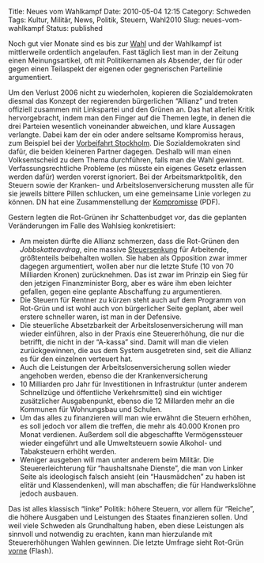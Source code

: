 Title: Neues vom Wahlkampf
Date: 2010-05-04 12:15
Category: Schweden
Tags: Kultur, Militär, News, Politik, Steuern, Wahl2010
Slug: neues-vom-wahlkampf
Status: published

Noch gut vier Monate sind es bis zur
[Wahl](http://www.fiket.de/tag/wahl2010) und der Wahlkampf ist
mittlerweile ordentlich angelaufen. Fast täglich liest man in der
Zeitung einen Meinungsartikel, oft mit Politikernamen als Absender, der
für oder gegen einen Teilaspekt der eigenen oder gegnerischen
Parteilinie argumentiert.

Um den Verlust 2006 nicht zu wiederholen, kopieren die Sozialdemokraten
diesmal das Konzept der regierenden bürgerlichen “Allianz” und treten
offiziell zusammen mit Linkspartei und den Grünen an. Das hat allerlei
Kritik hervorgebracht, indem man den Finger auf die Themen legte, in
denen die drei Parteien wesentlich voneinander abweichen, und klare
Aussagen verlangte. Dabei kam der ein oder andere seltsame Kompromiss
heraus, zum Beispiel bei der [Vorbeifahrt
Stockholm](http://www.fiket.de/2009/09/03/verkehrsgrossprojekte-in-stockholm/).
Die Sozialdemokraten sind dafür, die beiden kleineren Partner dagegen.
Deshalb will man einen Volksentscheid zu dem Thema durchführen, falls
man die Wahl gewinnt. Verfassungsrechtliche Probleme (es müsste ein
eigenes Gesetz erlassen werden dafür) werden vorerst ignoriert. Bei der
Arbeitsmarktpolitik, den Steuern sowie der Kranken- und
Arbeitslosenversicherung mussten alle für sie jeweils bittere Pillen
schlucken, um eine gemeinsame Linie vorlegen zu können. DN hat eine
Zusammenstellung der
[Kompromisse](http://www.dn.se/polopoly_fs/1.1086683.1272871467!rodgrongrafik.pdf)
(PDF).

Gestern legten die Rot-Grünen ihr Schattenbudget vor, das die geplanten
Veränderungen im Falle des Wahlsieg konkretisiert:

-   Am meisten dürfte die Allianz schmerzen, dass die Rot-Grünen den
    *Jobbskatteavdrag*, eine massive
    [Steuersenkung](http://www.fiket.de/2009/12/09/wort-der-woche-skatt/)
    für Arbeitende, größtenteils beibehalten wollen. Sie haben als
    Opposition zwar immer dagegen argumentiert, wollen aber nur die
    letzte Stufe (10 von 70 Milliarden Kronen) zurücknehmen. Das ist
    zwar im Prinzip ein Sieg für den jetzigen Finanzminister Borg, aber
    es wäre ihm eben leichter gefallen, gegen eine geplante Abschaffung
    zu argumentieren.
-   Die Steuern für Rentner zu kürzen steht auch auf dem Programm von
    Rot-Grün und ist wohl auch von bürgerlicher Seite geplant, aber weil
    erstere schneller waren, ist man in der Defensive.
-   Die steuerliche Absetzbarkeit der Arbeitslosenversicherung will man
    wieder einführen, also in der Praxis eine Steuererhöhung, die nur
    die betrifft, die nicht in der “A-kassa” sind. Damit will man die
    vielen zurückgewinnen, die aus dem System ausgetreten sind, seit die
    Allianz es für den einzelnen verteuert hat.
-   Auch die Leistungen der Arbeitslosenversicherung sollen wieder
    angehoben werden, ebenso die der Krankenversicherung
-   10 Milliarden pro Jahr für Investitionen in Infrastruktur (unter
    anderem Schnellzüge und öffentliche Verkehrsmittel) sind ein
    wichtiger zusätzlicher Ausgabenpunkt, ebenso die 12 Millarden mehr
    an die Kommunen für Wohnungsbau und Schulen.
-   Um das alles zu finanzieren will man wie erwähnt die Steuern
    erhöhen, es soll jedoch vor allem die treffen, die mehr als 40.000
    Kronen pro Monat verdienen. Außerdem soll die abgeschaffte
    Vermögenssteuer wieder eingeführt und alle Umweltsteuern sowie
    Alkohol- und Tabaksteuern erhöht werden.
-   Weniger ausgeben will man unter anderem beim Militär. Die
    Steuererleichterung für “haushaltsnahe Dienste”, die man von Linker
    Seite als ideologisch falsch ansieht (ein “Hausmädchen” zu haben ist
    elitär und Klassendenken), will man abschaffen; die für
    Handwerkslöhne jedoch ausbauen.

Das ist alles klassisch “linke” Politik: höhere Steuern, vor allem für
“Reiche”, die höhere Ausgaben und Leistungen des Staates finanzieren
sollen. Und weil viele Schweden als Grundhaltung haben, eben diese
Leistungen als sinnvoll und notwendig zu erachten, kann man hierzulande
mit Steuererhöhungen Wahlen gewinnen. Die letzte Umfrage sieht Rot-Grün
[vorne](http://www.dn.se/polopoly_fs/1.1085910.1272577707!Synovate.swf)
(Flash).

